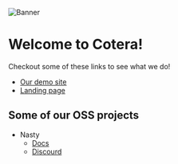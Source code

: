 ![Banner](https://github.com/coterahq/nasty-assets/blob/main/cotera-banner.png?raw=true)
# Welcome to Cotera!

Checkout some of these links to see what we do!

- [Our demo site](https://demo.cotera.co)
- [Landing page](https://cotera.co)

## Some of our OSS projects
- Nasty
  - [Docs](https://getnasty.dev/)
  - [Discourd](https://discord.com/channels/1215021133003235360/1215021133594890252)